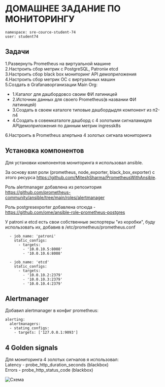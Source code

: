 # ДОМАШНЕЕ ЗАДАНИЕ ПО МОНИТОРИНГУ

```
namespace: sre-cource-student-74
user: student74
```
## Задачи

1.Развернуть Prometheus на виртуальной машине  
2.Настроить сбор метрик с PostgreSQL, Patroniи etcd  
3.Настроить сбор black box мониторинг API демоприложения  
4.Настроить сбор метрик ОС с виртуальных машин  
5.Создать в Grafanaворганизации Main Org:  

- 1.Каталог для дашбордовсо своим ФИ латиницей  
- 2.Источник данных для своего Prometheus(в названии ФИ латиницей)  
- 3.Создать в своем каталоге типовые дашбордыдля компонент из п2-п4  
- 4.Создать в совемкаталоге дашборд с 4 золотыми сигналамидля APIдемоприложения по данным метрик ingressk8s  

6.Настроить в Prometheus алертына 4 золотых сигнала мониторинга  


## Установка компонентов

Для установки компонентов мониторинга я использовал ansible.

За основу взял роли (prometheus, node_exporter, black_box_exporter) с этого ресурса https://github.com/MiteshSharma/PrometheusWithAnsible. 

Роль alertmanager добавлена из репозитория https://github.com/prometheus-community/ansible/tree/main/roles/alertmanager  

Роль postgresexporter добавлена отсюда - https://github.com/ome/ansible-role-prometheus-postgres

У patroni и etcd есть свои собственные экспортеры "из коробки", буду использовать их, добавив в /etc/prometheus/prometheus.conf 

```
  - job_name: 'patroni'
    static_configs:
      - targets:
        - '10.0.10.5:8008'
        - '10.0.10.6:8008'
		
  - job_name: 'etcd'
    static_configs:
      - targets:
        - '10.0.10.2:2379'
        - '10.0.10.3:2379'
        - '10.0.10.4:2379'
```



## Alertmanager

Добавил alertmanager в конфиг prometheus:

```
alerting:
  alertmanagers:
  - stating_configs:
    - targets: ['127.0.0.1:9093']

```

## 4 Golden signals

Для мониторинга 4 золотых сигналов я использовал:  
Latency - probe_http_duration_seconds (blackbox)  
Errors - probe_http_status_code (blackbox)  




![Схема](.png)

